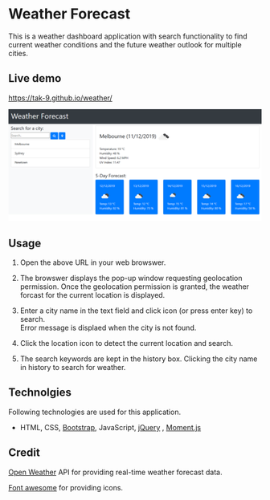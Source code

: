 # Weather Forecast 
This is a weather dashboard application with search functionality to find current weather conditions and the future weather outlook for multiple cities.

## Live demo
https://tak-9.github.io/weather/


<img src="screencapture.png" width="850px">


## Usage
1. Open the above URL in your web browswer. 

2. The browswer displays the pop-up window requesting geolocation permission. 
Once the geolocation permission is granted, the weather forcast for the current location is displayed.

3. Enter a city name in the text field and click icon (or press enter key) to search.  
   Error message is displaed when the city is not found.

4. Click the location icon to detect the current location and search. 

5. The search keywords are kept in the history box. Clicking the city name in history to search for weather. 


## Technolgies
Following technologies are used for this application.

* HTML, CSS, [Bootstrap](https://getbootstrap.com/), JavaScript, [jQuery](https://jquery.com/)
, [Moment.js](https://momentjs.com/)


## Credit 
[Open Weather](https://openweathermap.org/api) API for providing real-time weather forecast data.

[Font awesome](https://fontawesome.com/) for providing icons.
